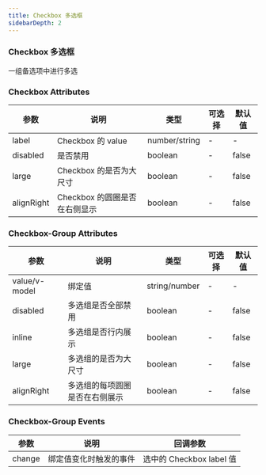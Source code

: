 ```yaml
---
title: Checkbox 多选框 
sidebarDepth: 2
---
```


### Checkbox 多选框

一组备选项中进行多选

<ClientOnly>
  <checkbox-demos />
</ClientOnly>


### Checkbox Attributes

| 参数 | 说明 | 类型 | 可选择 | 默认值 |
| -- | -- | -- | -- | -- |
| label | Checkbox 的 value | number/string | - | - |
| disabled | 是否禁用 | boolean | - | false |
| large | Checkbox 的是否为大尺寸 | boolean | - | false |
| alignRight | Checkbox 的圆圈是否在右侧显示 | boolean | - | false |


### Checkbox-Group Attributes

| 参数 | 说明 | 类型 | 可选择 | 默认值 |
| -- | -- | -- | -- | -- |
| value/v-model | 绑定值 | string/number | - | - |
| disabled | 多选组是否全部禁用 | boolean | - | false |
| inline | 多选组是否行内展示 | boolean | - | false |
| large | 多选组的是否为大尺寸 | boolean | - | false |
| alignRight | 多选组的每项圆圈是否在右侧展示 | boolean | - | false |

### Checkbox-Group Events

| 参数 | 说明 | 回调参数 | 
| -- | -- | -- | 
| change | 绑定值变化时触发的事件 | 选中的 Checkbox label 值 |
